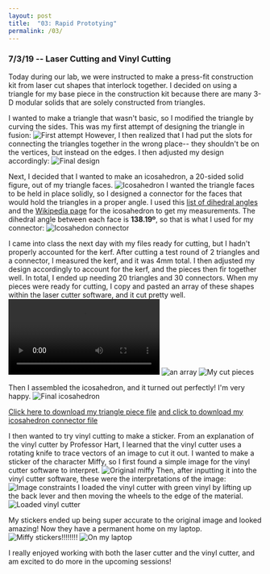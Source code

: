 ```yaml
---
layout: post
title:  "03: Rapid Prototying"
permalink: /03/
---
```


### 7/3/19 -- Laser Cutting and Vinyl Cutting

Today during our lab, we were instructed to make a press-fit construction kit from laser cut shapes that interlock together. I decided on using a triangle for my base piece in the construction kit because there are many 3-D modular solids that are solely constructed from triangles.

I wanted to make a triangle that wasn't basic, so I modified the triangle by curving the sides. This was my first attempt of designing the triangle in fusion: ![First attempt](curvy_cad.png) However, I then realized that I had put the slots for connecting the triangles together in the wrong place-- they shouldn't be on the vertices, but instead on the edges. I then adjusted my design accordingly: ![Final design](curvy_cad_real.png)

Next, I decided that I wanted to make an icosahedron, a 20-sided solid figure, out of my triangle faces. ![Icosahedron](ico.png) I wanted the triangle faces to be held in place solidly, so I designed a connector for the faces that would hold the triangles in a proper angle. I used this [list of dihedral angles](https://en.wikipedia.org/wiki/Table_of_polyhedron_dihedral_angles) and the [Wikipedia page](https://en.wikipedia.org/wiki/Icosahedron) for the icosahedron to get my measurements. The dihedral angle between each face is **138.19º**, so that is what I used for my connector: ![Icosahedon connector](ico_cad.png) 

I came into class the next day with my files ready for cutting, but I hadn't properly accounted for the kerf. After cutting a test round of 2 triangles and a connector, I measured the kerf, and it was 4mm total. I then adjusted my design accordingly to account for the kerf, and the pieces then fir together well. In total, I ended up needing 20 triangles and 30 connectors. When my pieces were ready for cutting, I copy and pasted an array of these shapes within the laser cutter software, and it cut pretty well. ![Video of the laser cutter](laser.mp4) ![an array](ico_array.png) ![My cut pieces](ico_pieces.png)

Then I assembled the icosahedron, and it turned out perfectly! I'm very happy. ![Final icosahedron](final_ico.png)

<a href='curvy_tri_KERF_v2.dxf' download>Click here to download my triangle piece file</a>
<a href='ico_conn_KERF_v2.dxf' download>and click to download my icosahedron connector file</a>

I then wanted to try vinyl cutting to make a sticker. From an explanation of the vinyl cutter by Professor Hart, I learned that the vinyl cutter uses a rotating knife to trace vectors of an image to cut it out. I wanted to make a sticker of the character Miffy, so I first found a simple image for the vinyl cutter software to interpret. ![Original miffy](miffy.png) Then, after inputting it into the vinyl cutter software, these were the interpretations of the image: ![Image constraints](miffy_vector.png) I loaded the vinyl cutter with green vinyl by lifting up the back lever and then moving the wheels to the edge of the material. ![Loaded vinyl cutter](vc_loaded.png)

My stickers ended up being super accurate to the original image and looked amazing! Now they have a permanent home on my laptop. ![Miffy stickers!!!!!!!!](miffy_stickers.png) ![On my laptop](miffy_laptop.png)

I really enjoyed working with both the laser cutter and the vinyl cutter, and am excited to do more in the upcoming sessions!